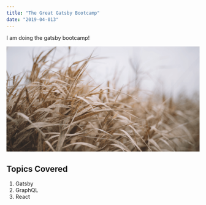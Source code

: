 ```yaml
---
title: "The Great Gatsby Bootcamp"
date: "2019-04-013"
---
```


I am doing the gatsby bootcamp!

![Grass](./grass.png)

## Topics Covered

1. Gatsby
2. GraphQL
3. React
